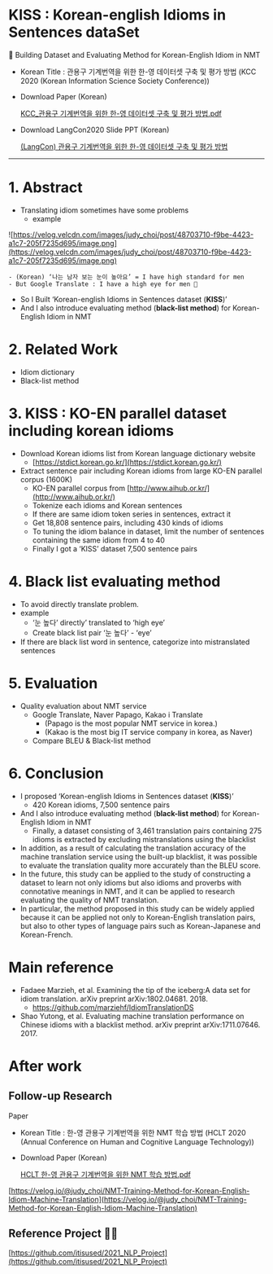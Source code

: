 # KISS : Korean-english Idioms in Sentences dataSet

<aside>
💋 Building Dataset and Evaluating Method for Korean-English Idiom in NMT

</aside>

- Korean Title : 관용구 기계번역을 위한 한-영 데이터셋 구축 및 평가 방법
(KCC 2020 (Korean Information Science Society Conference))
- Download Paper (Korean)
    
    [KCC_관용구 기계번역을 위한 한-영 데이터셋 구축 및 평가 방법.pdf](https://drive.google.com/file/d/17ThvMC67_7CC3oIAP1I1aYEx0goPfoQQ/view?usp=sharing)
- Download LangCon2020 Slide PPT (Korean)
    
    [(LangCon) 관용구 기계번역을 위한 한-영 데이터셋 구축 및 평가 방법](https://songys.github.io/2020LangconOnOff/data/transl.pdf)
    

---

# 1. Abstract

- Translating idiom sometimes have some problems
    - example

![https://velog.velcdn.com/images/judy_choi/post/48703710-f9be-4423-a1c7-205f7235d695/image.png](https://velog.velcdn.com/images/judy_choi/post/48703710-f9be-4423-a1c7-205f7235d695/image.png)

```
- (Korean) ‘나는 남자 보는 눈이 높아요’ = I have high standard for men
- But Google Translate : I have a high eye for men 👀
```

- So I Built ‘Korean-english Idioms in Sentences dataset (**KISS**)’
- And I also introduce evaluating method (**black-list method**) for Korean-English Idiom in NMT

# 2. Related Work

- Idiom dictionary
- Black-list method

# 3. KISS : KO-EN parallel dataset including korean idioms

- Download Korean idioms list from Korean language dictionary website
    - [https://stdict.korean.go.kr/](https://stdict.korean.go.kr/)
- Extract sentence pair including Korean idioms from large KO-EN parallel corpus (1600K)
    - KO-EN parallel corpus from [http://www.aihub.or.kr/](http://www.aihub.or.kr/)
    - Tokenize each idioms and Korean sentences
    - If there are same idiom token series in sentences, extract it
    - Get 18,808 sentence pairs, including 430 kinds of idioms
    - To tuning the idiom balance in dataset, limit the number of sentences containing the same idiom from 4 to 40
    - Finally I got a ‘KISS’ dataset 7,500 sentence pairs

# 4. Black list evaluating method

- To avoid directly translate problem.
- example
    - ‘눈 높다’ directly’ translated to ‘high eye’
    - Create black list pair ‘눈 높다’ - ‘eye’
- If there are black list word in sentence, categorize into mistranslated sentences

# 5. Evaluation

- Quality evaluation about NMT service
    - Google Translate, Naver Papago, Kakao i Translate
        - (Papago is the most popular NMT service in korea.)
        - (Kakao is the most big IT service company in korea, as Naver)
    - Compare BLEU & Black-list method

# 6. Conclusion

- I proposed ‘Korean-english Idioms in Sentences dataset (**KISS**)’
    - 420 Korean idioms, 7,500 sentence pairs
- And I also introduce evaluating method (**black-list method**) for Korean-English Idiom in NMT
    - Finally, a dataset consisting of 3,461 translation pairs containing 275 idioms is extracted by excluding mistranslations using the blacklist
- In addition, as a result of calculating the translation accuracy of the machine translation service using the built-up blacklist, it was possible to evaluate the translation quality more accurately than the BLEU score.
- In the future, this study can be applied to the study of constructing a dataset to learn not only idioms but also idioms and proverbs with connotative meanings in NMT, and it can be applied to research evaluating the quality of NMT translation.
- In particular, the method proposed in this study can be widely applied because it can be applied not only to Korean-English translation pairs, but also to other types of language pairs such as Korean-Japanese and Korean-French.

# Main reference

- Fadaee Marzieh, et al. Examining the tip of the iceberg:A data set for idiom translation. arXiv preprint arXiv:1802.04681. 2018.
    - https://github.com/marziehf/IdiomTranslationDS
- Shao Yutong, et al. Evaluating machine translation performance on Chinese idioms with a blacklist method. arXiv preprint arXiv:1711.07646. 2017.

# After work

## Follow-up Research

Paper
- Korean Title : 한-영 관용구 기계번역을 위한 NMT 학습 방법
(HCLT 2020 (Annual Conference on Human and Cognitive Language Technology))
- Download Paper (Korean)
    
    [HCLT 한-영 관용구 기계번역을 위한 NMT 학습 방법.pdf](https://drive.google.com/file/d/1yOJpgt5XK80dPaWWyA3c_WpyOia0Cf86/view?usp=share_link)

[https://velog.io/@judy_choi/NMT-Training-Method-for-Korean-English-Idiom-Machine-Translation](https://velog.io/@judy_choi/NMT-Training-Method-for-Korean-English-Idiom-Machine-Translation)

## Reference Project 🌳🦜

[https://github.com/itisused/2021_NLP_Project](https://github.com/itisused/2021_NLP_Project)
